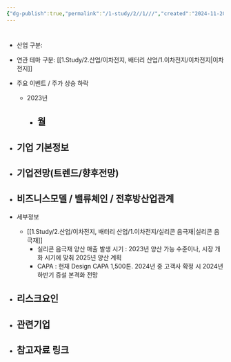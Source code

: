 ```yaml
---
{"dg-publish":true,"permalink":"/1-study/2//1///","created":"2024-11-20T21:02:27.582+09:00","updated":"2025-06-03T20:07:21.291+09:00"}
---
```


#

- 산업 구분:


- 연관 테마 구분: [[1.Study/2.산업/이차전지, 배터리 산업/1.이차전지/이차전지\|이차전지]]



- 주요 이벤트  /  주가 상승 하락
	- 2023년
		- 월
			- 




- 기업 기본정보
	- 





 - 기업전망(트렌드/향후전망)
	- 





- 비즈니스모델 / 밸류체인 / 전후방산업관계
	- 





- 세부정보
	- [[1.Study/2.산업/이차전지, 배터리 산업/1.이차전지/실리콘 음극재\|실리콘 음극재]]
		- 실리콘 음극재 양산 매출 발생 시기 : 2023년 양산 가능 수준이나, 시장 개화 시기에 맞춰 2025년 양산 계획
		- CAPA : 현재 Design CAPA 1,500톤. 2024년 중 고객사 확정 시 2024년 하반기 증설 본격화 전망





- 리스크요인
	- 





- 관련기업
	- 




- 참고자료 링크
	- 
